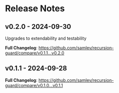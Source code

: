 # Release Notes

## v0.2.0 - 2024-09-30

Upgrades to extendability and testability

**Full Changelog**: https://github.com/samlev/recursion-guard/compare/v0.1.1...v0.2.0

## v0.1.1 - 2024-09-28

**Full Changelog**: https://github.com/samlev/recursion-guard/compare/v0.1.0...v0.1.1
